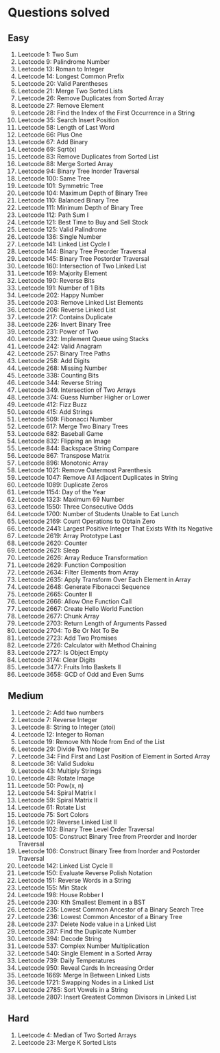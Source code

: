 # Questions solved

## Easy

1. Leetcode 1: Two Sum
2. Leetcode 9: Palindrome Number
3. Leetcode 13: Roman to Integer
4. Leetcode 14: Longest Common Prefix
5. Leetcode 20: Valid Parentheses
6. Leetcode 21: Merge Two Sorted Lists
7. Leetcode 26: Remove Duplicates from Sorted Array
8. Leetcode 27: Remove Element
9. Leetcode 28: Find the Index of the First Occurrence in a String
10. Leetcode 35: Search Insert Position
11. Leetcode 58: Length of Last Word
12. Leetcode 66: Plus One
13. Leetcode 67: Add Binary
14. Leetcode 69: Sqrt(x)
15. Leetcode 83: Remove Duplicates from Sorted List
16. Leetcode 88: Merge Sorted Array
17. Leetcode 94: Binary Tree Inorder Traversal
18. Leetcode 100: Same Tree
19. Leetcode 101: Symmetric Tree
20. Leetcode 104: Maximum Depth of Binary Tree
21. Leetcode 110: Balanced Binary Tree
22. Leetcode 111: Minimum Depth of Binary Tree 
23. Leetcode 112: Path Sum I
24. Leetcode 121: Best Time to Buy and Sell Stock
25. Leetcode 125: Valid Palindrome
26. Leetcode 136: Single Number
27. Leetcode 141: Linked List Cycle I
28. Leetcode 144: Binary Tree Preorder Traversal
29. Leetcode 145: Binary Tree Postorder Traversal
30. Leetcode 160: Intersection of Two Linked List
31. Leetcode 169: Majority Element
32. Leetcode 190: Reverse Bits
33. Leetcode 191: Number of 1 Bits
34. Leetcode 202: Happy Number
35. Leetcode 203: Remove Linked List Elements
36. Leetcode 206: Reverse Linked List
37. Leetcode 217: Contains Duplicate
38. Leetcode 226: Invert Binary Tree
39. Leetcode 231: Power of Two
40. Leetcode 232: Implement Queue using Stacks
41. Leetcode 242: Valid Anagram
42. Leetcode 257: Binary Tree Paths
43. Leetcode 258: Add Digits
44. Leetcode 268: Missing Number
45. Leetcode 338: Counting Bits
46. Leetcode 344: Reverse String
47. Leetcode 349. Intersection of Two Arrays
48. Leetcode 374: Guess Number Higher or Lower
49. Leetcode 412: Fizz Buzz
50. Leetcode 415: Add Strings
51. Leetcode 509: Fibonacci Number
52. Leetcode 617: Merge Two Binary Trees
53. Leetcode 682: Baseball Game
54. Leetcode 832: Flipping an Image
55. Leetcode 844: Backspace String Compare
56. Leetcode 867: Transpose Matrix
57. Leetcode 896: Monotonic Array
58. Leetcode 1021: Remove Outermost Parenthesis
59. Leetcode 1047: Remove All Adjacent Duplicates in String
60. Leetcode 1089: Duplicate Zeros
61. Leetcode 1154: Day of the Year
62. Leetcode 1323: Maximum 69 Number
63. Leetcode 1550: Three Consecutive Odds
64. Leetcode 1700: Number of Students Unable to Eat Lunch
65. Leetcode 2169: Count Operations to Obtain Zero
66. Leetcode 2441: Largest Positive Integer That Exists With Its Negative
67. Leetcode 2619: Array Prototype Last
68. Leetcode 2620: Counter
69. Leetcode 2621: Sleep
70. Leetcode 2626: Array Reduce Transformation
71. Leetcode 2629: Function Composition
72. Leetcode 2634: Filter Elements from Array
73. Leetcode 2635: Apply Transform Over Each Element in Array
74. Leetcode 2648: Generate Fibonacci Sequence
75. Leetcode 2665: Counter II
76. Leetcode 2666: Allow One Function Call
77. Leetcode 2667: Create Hello World Function
78. Leetcode 2677: Chunk Array
79. Leetcode 2703: Return Length of Arguments Passed
80. Leetcode 2704: To Be Or Not To Be
81. Leetcode 2723: Add Two Promises
82. Leetcode 2726: Calculator with Method Chaining
83. Leetcode 2727: Is Object Empty
84. Leetcode 3174: Clear Digits
85. Leetcode 3477: Fruits Into Baskets II
86. Leetcode 3658: GCD of Odd and Even Sums

## Medium

1. Leetcode 2: Add two numbers
2. Leetcode 7: Reverse Integer
3. Leetcode 8: String to Integer (atoi)
4. Leetcode 12: Integer to Roman
5. Leetcode 19: Remove Nth Node from End of the List
6. Leetcode 29: Divide Two Integer
7. Leetcode 34: Find First and Last Position of Element in Sorted Array
8. Leetcode 36: Valid Sudoku
9. Leetcode 43: Multiply Strings
10. Leetcode 48: Rotate Image
11. Leetcode 50: Pow(x, n)
12. Leetcode 54: Spiral Matrix I
13. Leetcode 59: Spiral Matrix II
14. Leetcode 61: Rotate List
15. Leetcode 75: Sort Colors
16. Leetcode 92: Reverse Linked List II
17. Leetcode 102: Binary Tree Level Order Traversal
18. Leetcode 105: Construct Binary Tree from Preorder and Inorder Traversal
19. Leetcode 106: Construct Binary Tree from Inorder and Postorder Traversal
20. Leetcode 142: Linked List Cycle II
21. Leetcode 150: Evaluate Reverse Polish Notation
22. Leetcode 151: Reverse Words in a String
23. Leetcode 155: Min Stack
24. Leetcode 198: House Robber I
25. Leetcode 230: Kth Smallest Element in a BST
26. Leetcode 235: Lowest Common Ancestor of a Binary Search Tree
27. Leetcode 236: Lowest Common Ancestor of a Binary Tree
28. Leetcode 237: Delete Node value in a Linked List
29. Leetcode 287: Find the Duplicate Number
30. Leetcode 394: Decode String
31. Leetcode 537: Complex Number Multiplication
32. Leetcode 540: Single Element in a Sorted Array
33. Leetcode 739: Daily Temperatures
34. Leetcode 950: Reveal Cards In Increasing Order
35. Leetcode 1669: Merge In Between Linked Lists
36. Leetcode 1721: Swapping Nodes in a Linked List
37. Leetcode 2785: Sort Vowels in a String
38. Leetcode 2807: Insert Greatest Common Divisors in Linked List

## Hard

1. Leetcode 4: Median of Two Sorted Arrays
2. Leetcode 23: Merge K Sorted Lists

